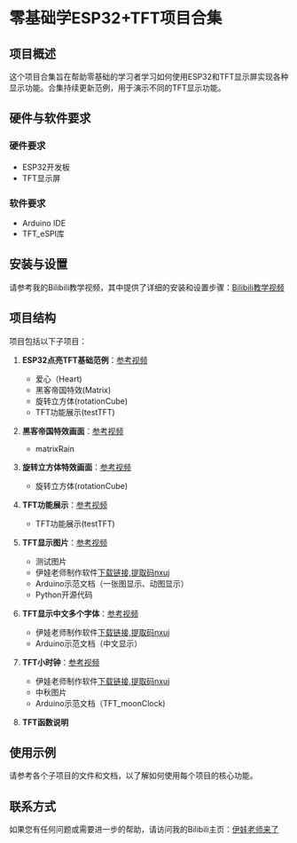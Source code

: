 # 零基础学ESP32+TFT项目合集

## 项目概述

这个项目合集旨在帮助零基础的学习者学习如何使用ESP32和TFT显示屏实现各种显示功能。合集持续更新范例，用于演示不同的TFT显示功能。

## 硬件与软件要求

### 硬件要求

- ESP32开发板
- TFT显示屏

### 软件要求

- Arduino IDE
- TFT_eSPI库

## 安装与设置

请参考我的Bilibili教学视频，其中提供了详细的安装和设置步骤：[Bilibili教学视频](https://space.bilibili.com/7503488)

## 项目结构

项目包括以下子项目：

1. **ESP32点亮TFT基础范例**：[参考视频](https://www.bilibili.com/video/BV1TN41117p5/?spm_id_from=333.999.0.0)
   - 爱心（Heart)
   - 黑客帝国特效(Matrix)
   - 旋转立方体(rotationCube)
   - TFT功能展示(testTFT)
   
2. **黑客帝国特效画面**：[参考视频](https://www.bilibili.com/video/BV1TN41117p5/?spm_id_from=333.999.0.0)
   - matrixRain
   
3. **旋转立方体特效画面**：[参考视频](https://www.bilibili.com/video/BV1C14y1d7Jy/?spm_id_from=333.788.recommend_more_video.-1&vd_source=b1394c3aac57c6527933240fc99ed4d7)
   - 旋转立方体(rotationCube)

4. **TFT功能展示**：[参考视频](https://www.bilibili.com/video/BV1TN41117p5/?spm_id_from=333.999.0.0)
   - TFT功能展示(testTFT)

5. **TFT显示图片**：[参考视频](https://www.bilibili.com/list/7503488?sid=3471585&desc=1&oid=231367027&bvid=BV1D8411m7GG)
   - 测试图片
   - 伊娃老师制作软件[下载链接,提取码nxuj](https://pan.baidu.com/s/1U7_vUFwzu4pKsBL0Z0EfqA)
   - Arduino示范文档（一张图显示、动图显示）
   - Python开源代码

6. **TFT显示中文多个字体**：[参考视频](https://www.bilibili.com/list/7503488?sid=3471585&desc=1&oid=575068000&bvid=BV1yz4y1u7eV)
   - 伊娃老师制作软件[下载链接,提取码nxuj](https://pan.baidu.com/s/1U7_vUFwzu4pKsBL0Z0EfqA)
   - Arduino示范文档（中文显示）

7. **TFT小时钟**：[参考视频](https://www.bilibili.com/list/7503488?sid=3471585&desc=1&oid=961454852&bvid=BV1EH4y1U7cH)
   - 伊娃老师制作软件[下载链接,提取码nxuj](https://pan.baidu.com/s/1U7_vUFwzu4pKsBL0Z0EfqA)
   - 中秋图片
   - Arduino示范文档（TFT_moonClock)

8. **TFT函数说明**


## 使用示例

请参考各个子项目的文件和文档，以了解如何使用每个项目的核心功能。

## 联系方式

如果您有任何问题或需要进一步的帮助，请访问我的Bilibili主页：[伊娃老师来了](https://space.bilibili.com/7503488)


